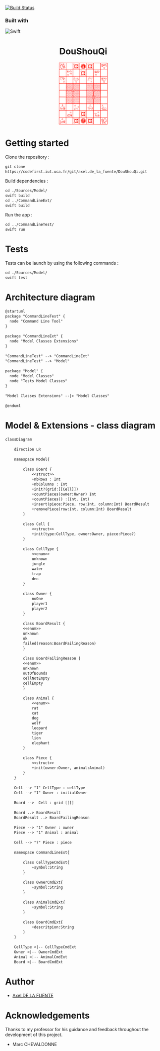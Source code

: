 [![Build Status](https://codefirst.iut.uca.fr/api/badges/axel.de_la_fuente/DouShouQi/status.svg)](https://codefirst.iut.uca.fr/axel.de_la_fuente/DouShouQi)

### Built with

![Swift](https://img.shields.io/badge/swift-F54A2A?style=for-the-badge&logo=swift&logoColor=white)

<div align="center">
    <h1>DouShouQi</h1>
    <img src="./Documentations/doushouqi.png" height="200">
</div>

# Getting started

Clone the repository :

```shell
git clone https://codefirst.iut.uca.fr/git/axel.de_la_fuente/DouShouQi.git
```

Build dependencies :

```shell
cd ./Sources/Model/
swift build
cd ../CommandLineExt/
swift build
```

Run the app :

```shell
cd ../CommandLineTest/
swift run
```

# Tests

Tests can be launch by using the following commands :

```shell
cd ./Sources/Model/
swift test
```

# Architecture diagram

```plantuml
@startuml
package "CommandLineTest" {
  node "Command Line Tool" 
}

package "CommandLineExt" {
  node "Model Classes Extensions"
}

"CommandLineTest" --> "CommandLineExt"
"CommandLineTest" --> "Model"

package "Model" {
  node "Model Classes"
  node "Tests Model Classes"
}

"Model Classes Extensions" --|> "Model Classes"

@enduml
```

# Model & Extensions - class diagram

```mermaid
classDiagram

	direction LR

    namespace Model{

        class Board {
            <<struct>>
            +nbRows : Int
            +nbColumns : Int
            +init?(grid:[[Cell]])
            +countPieces(owner:Owner) Int
            +countPieces() :(Int, Int)
            +insert(piece:Piece, row:Int, column:Int) BoardResult
            +removePiece(row:Int, column:Int) BoardResult
        }

        class Cell {
            <<struct>>
            +init(type:CellType, owner:Owner, piece:Piece?)
        }
        
        class CellType {
            <<enum>>
            unknown
            jungle
            water
            trap
            den
        }

        class Owner {
            noOne
            player1
            player2
        }
        
        class BoardResult {
        <<enum>>
        unknown
        ok
        failed(reason:BoardFailingReason)
        }
        
        class BoardFailingReason {
        <<enum>>
        unknown
        outOfBounds
        cellNotEmpty
        cellEmpty
        }
        
        class Animal {
            <<enum>>
            rat
            cat
            dog
            wolf
            leopard
            tiger
            lion
            elephant
        }
        
        class Piece {
            <<struct>>
            +init(owner:Owner, animal:Animal)
        }
    }

    Cell --> "1" CellType : cellType
    Cell --> "1" Owner : initialOwner

    Board -->  Cell : grid [[]]

    Board ..> BoardResult
    BoardResult ..> BoardFailingReason

    Piece --> "1" Owner : owner
    Piece --> "1" Animal : animal

    Cell --> "?" Piece : piece

    namespace CommandLineExt{

        class CellTypeCmdExt{
            +symbol:String
        }

        class OwnerCmdExt{
            +symbol:String
        }

        class AnimalCmdExt{
            +symbol:String
        }

        class BoardCmdExt{
            +descritpion:String
        }
    }

    CellType <|-- CellTypeCmdExt
    Owner <|-- OwnerCmdExt
    Animal <|-- AnimalCmdExt
    Board <|-- BoardCmdExt
```

# Author

- [Axel DE LA FUENTE](https://codefirst.iut.uca.fr/git/axel.de_la_fuente)

# Acknowledgements

Thanks to my professor for his guidance and feedback throughout the development of this project.

- Marc CHEVALDONNE
